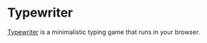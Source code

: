 # Typewriter

[Typewriter](https://alrie.github.io/typewriter) is a minimalistic typing game that runs in your browser.
